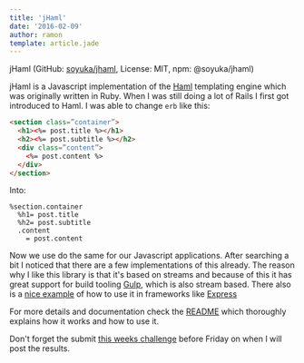 ```yaml
---
title: 'jHaml'
date: '2016-02-09'
author: ramon
template: article.jade
---
```


jHaml (GitHub: [soyuka/jhaml](https://github.com/soyuka/jhaml), License: MIT, npm: @soyuka/jhaml)

jHaml is a Javascript implementation of the [Haml](http://haml.info/) templating engine which was originally written in Ruby.
When I was still doing a lot of Rails I first got introduced to Haml. I was able to change `erb` like this:

```html
<section class=”container”>
  <h1><%= post.title %></h1>
  <h2><%= post.subtitle %></h2>
  <div class=”content”>
    <%= post.content %>
  </div>
</section>
```
Into:

```haml
%section.container
  %h1= post.title
  %h2= post.subtitle
  .content
    = post.content
```

Now we use do the same for our Javascript applications. After searching a bit I noticed that there are a few implementations of this already.
The reason why I like this library is that it's based on streams and because of this it has great support for build tooling [Gulp](http://gulpjs.com/), which is also stream based.
There also is a [nice example](https://github.com/soyuka/jhaml/blob/master/test/express.js) of how to use it in frameworks like [Express](http://expressjs.com/)

For more details and documentation check the [README](https://github.com/soyuka/jhaml) which thoroughly explains how it works and how to use it.

Don't forget the submit [this weeks challenge](http://daily-javascript.com/challenges/tetris-bag/) before Friday on when I will post the results.
